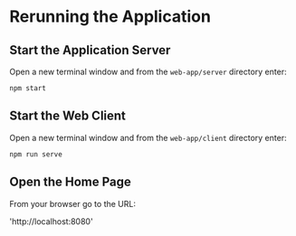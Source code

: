 # Rerunning the Application

## Start the Application Server
Open a new terminal window and from the `web-app/server` directory enter:

`npm start`

## Start the Web Client
Open a new terminal window and from the `web-app/client` directory enter:

`npm run serve`

## Open the Home Page
From your browser go to the URL:

'http://localhost:8080'